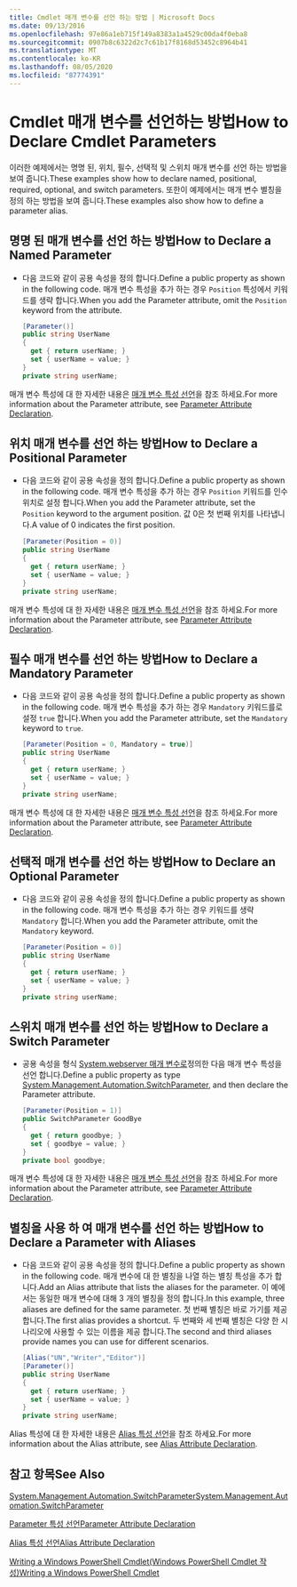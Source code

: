 ```yaml
---
title: Cmdlet 매개 변수를 선언 하는 방법 | Microsoft Docs
ms.date: 09/13/2016
ms.openlocfilehash: 97e86a1eb715f149a8383a1a4529c00da4f0eba8
ms.sourcegitcommit: 0907b8c6322d2c7c61b17f8168d53452c8964b41
ms.translationtype: MT
ms.contentlocale: ko-KR
ms.lasthandoff: 08/05/2020
ms.locfileid: "87774391"
---
```

# <a name="how-to-declare-cmdlet-parameters"></a><span data-ttu-id="64561-102">Cmdlet 매개 변수를 선언하는 방법</span><span class="sxs-lookup"><span data-stu-id="64561-102">How to Declare Cmdlet Parameters</span></span>

<span data-ttu-id="64561-103">이러한 예제에서는 명명 된, 위치, 필수, 선택적 및 스위치 매개 변수를 선언 하는 방법을 보여 줍니다.</span><span class="sxs-lookup"><span data-stu-id="64561-103">These examples show how to declare named, positional, required, optional, and switch parameters.</span></span> <span data-ttu-id="64561-104">또한이 예제에서는 매개 변수 별칭을 정의 하는 방법을 보여 줍니다.</span><span class="sxs-lookup"><span data-stu-id="64561-104">These examples also show how to define a parameter alias.</span></span>

## <a name="how-to-declare-a-named-parameter"></a><span data-ttu-id="64561-105">명명 된 매개 변수를 선언 하는 방법</span><span class="sxs-lookup"><span data-stu-id="64561-105">How to Declare a Named Parameter</span></span>

- <span data-ttu-id="64561-106">다음 코드와 같이 공용 속성을 정의 합니다.</span><span class="sxs-lookup"><span data-stu-id="64561-106">Define a public property as shown in the following code.</span></span> <span data-ttu-id="64561-107">매개 변수 특성을 추가 하는 경우 `Position` 특성에서 키워드를 생략 합니다.</span><span class="sxs-lookup"><span data-stu-id="64561-107">When you add the Parameter attribute, omit the `Position` keyword from the attribute.</span></span>

    ```csharp
    [Parameter()]
    public string UserName
    {
      get { return userName; }
      set { userName = value; }
    }
    private string userName;
    ```

<span data-ttu-id="64561-108">매개 변수 특성에 대 한 자세한 내용은 [매개 변수 특성 선언](./parameter-attribute-declaration.md)을 참조 하세요.</span><span class="sxs-lookup"><span data-stu-id="64561-108">For more information about the Parameter attribute, see [Parameter Attribute Declaration](./parameter-attribute-declaration.md).</span></span>

## <a name="how-to-declare-a-positional-parameter"></a><span data-ttu-id="64561-109">위치 매개 변수를 선언 하는 방법</span><span class="sxs-lookup"><span data-stu-id="64561-109">How to Declare a Positional Parameter</span></span>

- <span data-ttu-id="64561-110">다음 코드와 같이 공용 속성을 정의 합니다.</span><span class="sxs-lookup"><span data-stu-id="64561-110">Define a public property as shown in the following code.</span></span> <span data-ttu-id="64561-111">매개 변수 특성을 추가 하는 경우 `Position` 키워드를 인수 위치로 설정 합니다.</span><span class="sxs-lookup"><span data-stu-id="64561-111">When you add the Parameter attribute, set the `Position` keyword to the argument position.</span></span> <span data-ttu-id="64561-112">값 0은 첫 번째 위치를 나타냅니다.</span><span class="sxs-lookup"><span data-stu-id="64561-112">A value of 0 indicates the first position.</span></span>

    ```csharp
    [Parameter(Position = 0)]
    public string UserName
    {
      get { return userName; }
      set { userName = value; }
    }
    private string userName;
    ```

<span data-ttu-id="64561-113">매개 변수 특성에 대 한 자세한 내용은 [매개 변수 특성 선언](./parameter-attribute-declaration.md)을 참조 하세요.</span><span class="sxs-lookup"><span data-stu-id="64561-113">For more information about the Parameter attribute, see [Parameter Attribute Declaration](./parameter-attribute-declaration.md).</span></span>

## <a name="how-to-declare-a-mandatory-parameter"></a><span data-ttu-id="64561-114">필수 매개 변수를 선언 하는 방법</span><span class="sxs-lookup"><span data-stu-id="64561-114">How to Declare a Mandatory Parameter</span></span>

- <span data-ttu-id="64561-115">다음 코드와 같이 공용 속성을 정의 합니다.</span><span class="sxs-lookup"><span data-stu-id="64561-115">Define a public property as shown in the following code.</span></span> <span data-ttu-id="64561-116">매개 변수 특성을 추가 하는 경우 `Mandatory` 키워드를로 설정 `true` 합니다.</span><span class="sxs-lookup"><span data-stu-id="64561-116">When you add the Parameter attribute, set the `Mandatory` keyword to `true`.</span></span>

    ```csharp
    [Parameter(Position = 0, Mandatory = true)]
    public string UserName
    {
      get { return userName; }
      set { userName = value; }
    }
    private string userName;
    ```

<span data-ttu-id="64561-117">매개 변수 특성에 대 한 자세한 내용은 [매개 변수 특성 선언](./parameter-attribute-declaration.md)을 참조 하세요.</span><span class="sxs-lookup"><span data-stu-id="64561-117">For more information about the Parameter attribute, see [Parameter Attribute Declaration](./parameter-attribute-declaration.md).</span></span>

## <a name="how-to-declare-an-optional-parameter"></a><span data-ttu-id="64561-118">선택적 매개 변수를 선언 하는 방법</span><span class="sxs-lookup"><span data-stu-id="64561-118">How to Declare an Optional Parameter</span></span>

- <span data-ttu-id="64561-119">다음 코드와 같이 공용 속성을 정의 합니다.</span><span class="sxs-lookup"><span data-stu-id="64561-119">Define a public property as shown in the following code.</span></span> <span data-ttu-id="64561-120">매개 변수 특성을 추가 하는 경우 키워드를 생략 `Mandatory` 합니다.</span><span class="sxs-lookup"><span data-stu-id="64561-120">When you add the Parameter attribute, omit the `Mandatory` keyword.</span></span>

    ```csharp
    [Parameter(Position = 0)]
    public string UserName
    {
      get { return userName; }
      set { userName = value; }
    }
    private string userName;
    ```

## <a name="how-to-declare-a-switch-parameter"></a><span data-ttu-id="64561-121">스위치 매개 변수를 선언 하는 방법</span><span class="sxs-lookup"><span data-stu-id="64561-121">How to Declare a Switch Parameter</span></span>

- <span data-ttu-id="64561-122">공용 속성을 형식 [System.webserver 매개 변수로](/dotnet/api/System.Management.Automation.SwitchParameter)정의한 다음 매개 변수 특성을 선언 합니다.</span><span class="sxs-lookup"><span data-stu-id="64561-122">Define a public property as type [System.Management.Automation.SwitchParameter](/dotnet/api/System.Management.Automation.SwitchParameter), and then declare the Parameter attribute.</span></span>

    ```csharp
    [Parameter(Position = 1)]
    public SwitchParameter GoodBye
    {
      get { return goodbye; }
      set { goodbye = value; }
    }
    private bool goodbye;
    ```

<span data-ttu-id="64561-123">매개 변수 특성에 대 한 자세한 내용은 [매개 변수 특성 선언](./parameter-attribute-declaration.md)을 참조 하세요.</span><span class="sxs-lookup"><span data-stu-id="64561-123">For more information about the Parameter attribute, see [Parameter Attribute Declaration](./parameter-attribute-declaration.md).</span></span>

## <a name="how-to-declare-a-parameter-with-aliases"></a><span data-ttu-id="64561-124">별칭을 사용 하 여 매개 변수를 선언 하는 방법</span><span class="sxs-lookup"><span data-stu-id="64561-124">How to Declare a Parameter with Aliases</span></span>

- <span data-ttu-id="64561-125">다음 코드와 같이 공용 속성을 정의 합니다.</span><span class="sxs-lookup"><span data-stu-id="64561-125">Define a public property as shown in the following code.</span></span> <span data-ttu-id="64561-126">매개 변수에 대 한 별칭을 나열 하는 별칭 특성을 추가 합니다.</span><span class="sxs-lookup"><span data-stu-id="64561-126">Add an Alias attribute that lists the aliases for the parameter.</span></span> <span data-ttu-id="64561-127">이 예에서는 동일한 매개 변수에 대해 3 개의 별칭을 정의 합니다.</span><span class="sxs-lookup"><span data-stu-id="64561-127">In this example, three aliases are defined for the same parameter.</span></span> <span data-ttu-id="64561-128">첫 번째 별칭은 바로 가기를 제공 합니다.</span><span class="sxs-lookup"><span data-stu-id="64561-128">The first alias provides a shortcut.</span></span> <span data-ttu-id="64561-129">두 번째와 세 번째 별칭은 다양 한 시나리오에 사용할 수 있는 이름을 제공 합니다.</span><span class="sxs-lookup"><span data-stu-id="64561-129">The second and third aliases provide names you can use for different scenarios.</span></span>

    ```csharp
    [Alias("UN","Writer","Editor")]
    [Parameter()]
    public string UserName
    {
      get { return userName; }
      set { userName = value; }
    }
    private string userName;
    ```

<span data-ttu-id="64561-130">Alias 특성에 대 한 자세한 내용은 [Alias 특성 선언](./alias-attribute-declaration.md)을 참조 하세요.</span><span class="sxs-lookup"><span data-stu-id="64561-130">For more information about the Alias attribute, see [Alias Attribute Declaration](./alias-attribute-declaration.md).</span></span>

## <a name="see-also"></a><span data-ttu-id="64561-131">참고 항목</span><span class="sxs-lookup"><span data-stu-id="64561-131">See Also</span></span>

[<span data-ttu-id="64561-132">System.Management.Automation.SwitchParameter</span><span class="sxs-lookup"><span data-stu-id="64561-132">System.Management.Automation.SwitchParameter</span></span>](/dotnet/api/System.Management.Automation.SwitchParameter)

[<span data-ttu-id="64561-133">Parameter 특성 선언</span><span class="sxs-lookup"><span data-stu-id="64561-133">Parameter Attribute Declaration</span></span>](./parameter-attribute-declaration.md)

[<span data-ttu-id="64561-134">Alias 특성 선언</span><span class="sxs-lookup"><span data-stu-id="64561-134">Alias Attribute Declaration</span></span>](./alias-attribute-declaration.md)

[<span data-ttu-id="64561-135">Writing a Windows PowerShell Cmdlet(Windows PowerShell Cmdlet 작성)</span><span class="sxs-lookup"><span data-stu-id="64561-135">Writing a Windows PowerShell Cmdlet</span></span>](./writing-a-windows-powershell-cmdlet.md)
